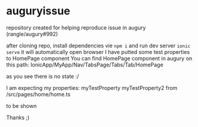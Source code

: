 # auguryissue

repository created for helping reproduce issue in augury (rangle/augury#992)

after cloning repo, install dependencies vie `npm i`
and run dev server `ionic serve`
it will automatically open browser
I have putted some test properties to HomePage component
You can find HomePage component in augury on this path:
IonicApp/MyApp/Nav/TabsPage/Tabs/Tab/HomePage

as you see there is no state :/

I am expecting my properties:
myTestProperty
myTestProperty2
from /src/pages/home/home.ts

to be shown

Thanks ;)